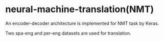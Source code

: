# neural-machine-translation(NMT)

<p>An encoder-decoder architecture is implemented for NMT task by Keras.</p>
Two spa-eng and per-eng datasets are used for translation.
